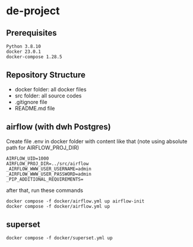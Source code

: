 # de-project

## Prerequisites
```
Python 3.8.10
docker 23.0.1
docker-compose 1.28.5
```

## Repository Structure
- docker folder: all docker files
- src folder: all source codes
- .gitignore file
- README.md file

## airflow (with dwh Postgres)
Create file .env in docker folder with content like that (note using absolute path for AIRFLOW_PROJ_DIR)
```
AIRFLOW_UID=1000
AIRFLOW_PROJ_DIR=../src/airflow
_AIRFLOW_WWW_USER_USERNAME=admin
_AIRFLOW_WWW_USER_PASSWORD=admin
_PIP_ADDITIONAL_REQUIREMENTS=
```
after that, run these commands
```
docker compose -f docker/airflow.yml up airflow-init
docker compose -f docker/airflow.yml up
```

## superset
```
docker compose -f docker/superset.yml up
```